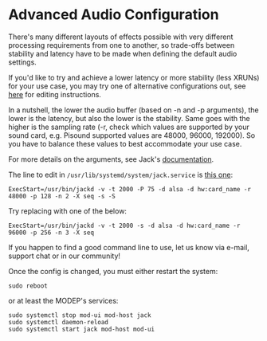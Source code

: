 # Advanced Audio Configuration

There's many different layouts of effects possible with very different processing requirements from one to another, so trade-offs between stability and latency have to be made when defining the default audio settings. 

If you'd like to try and achieve a lower latency or more stability (less XRUNs) for your use case, you may try one of alternative configurations out, see [here](FAQ.md#editing-configuration-files) for editing instructions.

In a nutshell, the lower the audio buffer (based on -n and -p arguments), the lower is the latency, but also the lower is the stability. Same goes with the higher is the sampling rate (-r, check which values are supported by your sound card, e.g. Pisound supported values are 48000, 96000, 192000). So you have to balance these values to best accommodate your use case.

For more details on the arguments, see Jack's [documentation](https://github.com/jackaudio/jackaudio.github.com/wiki/jackd(1)).

The line to edit in `/usr/lib/systemd/system/jack.service` is [this one](https://github.com/BlokasLabs/modep-gen/blob/modep/stage3/03-install-mod/files/jack.service#L9):

    ExecStart=/usr/bin/jackd -v -t 2000 -P 75 -d alsa -d hw:card_name -r 48000 -p 128 -n 2 -X seq -s -S

Try replacing with one of the below:

    ExecStart=/usr/bin/jackd -v -t 2000 -s -d alsa -d hw:card_name -r 96000 -p 256 -n 3 -X seq

If you happen to find a good command line to use, let us know via e-mail, support chat or in our community!

Once the config is changed, you must either restart the system:

    sudo reboot

or at least the MODEP's services:

    sudo systemctl stop mod-ui mod-host jack
    sudo systemctl daemon-reload
    sudo systemctl start jack mod-host mod-ui
